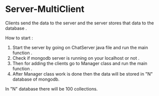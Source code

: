 # Server-MultiClient
Clients send the data to the server and the server stores that data to the database .

How to start :
1) Start the server by going on ChatServer java file and run the main function .
2) Check if mongodb server is running on your localhost or not .
3) Then for adding the clients go to Manager class and run the main function .
4) After Manager class work is done then the data will be stored in "N" database of mongodb.

In "N" database there will be 100 collections.
